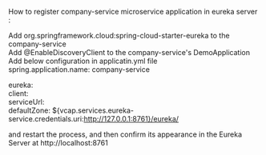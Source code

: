 How to register company-service microservice application in eureka server :

Add org.springframework.cloud:spring-cloud-starter-eureka to the company-service<br>
Add @EnableDiscoveryClient to the company-service's DemoApplication<br>
Add below configuration in applicatin.yml file<br>
spring.application.name: company-service<br>
    
eureka:<br>
  client:<br>
    serviceUrl:<br>
      defaultZone: ${vcap.services.eureka-service.credentials.uri:http://127.0.0.1:8761}/eureka/<br>
      
and restart the process, and then confirm its appearance in the Eureka Server at http://localhost:8761<br>
